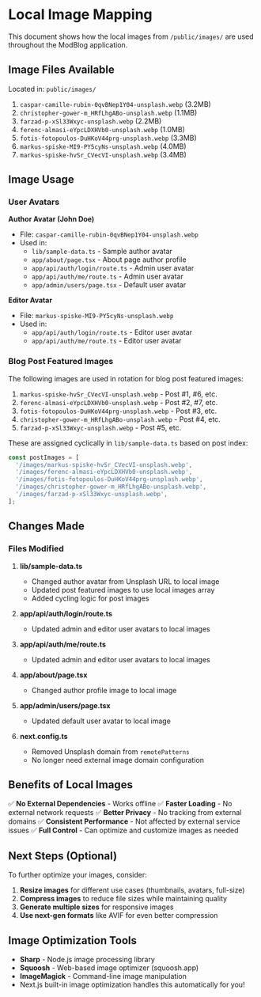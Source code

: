 # Local Image Mapping

This document shows how the local images from `/public/images/` are used throughout the ModBlog application.

## Image Files Available

Located in: `public/images/`

1. `caspar-camille-rubin-0qvBNep1Y04-unsplash.webp` (3.2MB)
2. `christopher-gower-m_HRfLhgABo-unsplash.webp` (1.1MB)
3. `farzad-p-xSl33Wxyc-unsplash.webp` (2.2MB)
4. `ferenc-almasi-eYpcLDXHVb0-unsplash.webp` (1.0MB)
5. `fotis-fotopoulos-DuHKoV44prg-unsplash.webp` (3.3MB)
6. `markus-spiske-MI9-PY5cyNs-unsplash.webp` (4.0MB)
7. `markus-spiske-hvSr_CVecVI-unsplash.webp` (3.4MB)

## Image Usage

### User Avatars

**Author Avatar (John Doe)**
- File: `caspar-camille-rubin-0qvBNep1Y04-unsplash.webp`
- Used in:
  - `lib/sample-data.ts` - Sample author avatar
  - `app/about/page.tsx` - About page author profile
  - `app/api/auth/login/route.ts` - Admin user avatar
  - `app/api/auth/me/route.ts` - Admin user avatar
  - `app/admin/users/page.tsx` - Default user avatar

**Editor Avatar**
- File: `markus-spiske-MI9-PY5cyNs-unsplash.webp`
- Used in:
  - `app/api/auth/login/route.ts` - Editor user avatar
  - `app/api/auth/me/route.ts` - Editor user avatar

### Blog Post Featured Images

The following images are used in rotation for blog post featured images:

1. `markus-spiske-hvSr_CVecVI-unsplash.webp` - Post #1, #6, etc.
2. `ferenc-almasi-eYpcLDXHVb0-unsplash.webp` - Post #2, #7, etc.
3. `fotis-fotopoulos-DuHKoV44prg-unsplash.webp` - Post #3, etc.
4. `christopher-gower-m_HRfLhgABo-unsplash.webp` - Post #4, etc.
5. `farzad-p-xSl33Wxyc-unsplash.webp` - Post #5, etc.

These are assigned cyclically in `lib/sample-data.ts` based on post index:
```javascript
const postImages = [
  '/images/markus-spiske-hvSr_CVecVI-unsplash.webp',
  '/images/ferenc-almasi-eYpcLDXHVb0-unsplash.webp',
  '/images/fotis-fotopoulos-DuHKoV44prg-unsplash.webp',
  '/images/christopher-gower-m_HRfLhgABo-unsplash.webp',
  '/images/farzad-p-xSl33Wxyc-unsplash.webp',
];
```

## Changes Made

### Files Modified

1. **lib/sample-data.ts**
   - Changed author avatar from Unsplash URL to local image
   - Updated post featured images to use local images array
   - Added cycling logic for post images

2. **app/api/auth/login/route.ts**
   - Updated admin and editor user avatars to local images

3. **app/api/auth/me/route.ts**
   - Updated admin and editor user avatars to local images

4. **app/about/page.tsx**
   - Changed author profile image to local image

5. **app/admin/users/page.tsx**
   - Updated default user avatar to local image

6. **next.config.ts**
   - Removed Unsplash domain from `remotePatterns`
   - No longer need external image domain configuration

## Benefits of Local Images

✅ **No External Dependencies** - Works offline
✅ **Faster Loading** - No external network requests
✅ **Better Privacy** - No tracking from external domains
✅ **Consistent Performance** - Not affected by external service issues
✅ **Full Control** - Can optimize and customize images as needed

## Next Steps (Optional)

To further optimize your images, consider:

1. **Resize images** for different use cases (thumbnails, avatars, full-size)
2. **Compress images** to reduce file sizes while maintaining quality
3. **Generate multiple sizes** for responsive images
4. **Use next-gen formats** like AVIF for even better compression

## Image Optimization Tools

- **Sharp** - Node.js image processing library
- **Squoosh** - Web-based image optimizer (squoosh.app)
- **ImageMagick** - Command-line image manipulation
- Next.js built-in image optimization handles this automatically for you!

